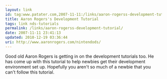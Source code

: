 ```yaml
---
layout: link
id: tag:www.patater.com,2007-11-11:/links/aaron-rogerss-development-tutorial
title: Aaron Rogers's Development Tutorial
tags: link nds-tutorials
permalink: /links/aaron-rogerss-development-tutorial/
date: 2007-11-11 23:41:13
updated: 2010-12-19 03:36:44
uri: http://www.aaronrogers.com/nintendods/
---
```

Good old Aaron Rogers is getting in on the development tutorials too. He has
come up with this tutorial to help newbies get their development environment
set up. Hopefully you aren't so much of a newbie that you can't follow this
tutorial.
